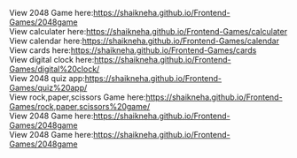View 2048 Game here:https://shaikneha.github.io/Frontend-Games/2048game<br>
View calculater here:https://shaikneha.github.io/Frontend-Games/calculater<br>
View calendar here:https://shaikneha.github.io/Frontend-Games/calendar<br>
View cards here:https://shaikneha.github.io/Frontend-Games/cards<br>
View digital clock here:https://shaikneha.github.io/Frontend-Games/digital%20clock/<br>
View 2048 quiz app:https://shaikneha.github.io/Frontend-Games/quiz%20app/<br>
View rock,paper,scissors Game here:https://shaikneha.github.io/Frontend-Games/rock,paper,scissors%20game/<br>
View 2048 Game here:https://shaikneha.github.io/Frontend-Games/2048game<br>
View 2048 Game here:https://shaikneha.github.io/Frontend-Games/2048game<br>
